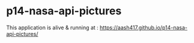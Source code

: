 # p14-nasa-api-pictures
This application is alive & running at : https://aash417.github.io/p14-nasa-api-pictures/
